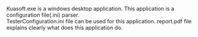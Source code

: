 
Kuasoft.exe is a windows desktop application. This application is a configuration file(.ini) parser.  
TesterConfiguration.ini file can be used for this application.
report.pdf file explains clearly what does this application do.
